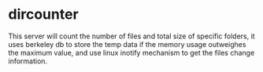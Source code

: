 dircounter
==========
This server will count the number of files and total size of specific folders, it uses berkeley db to store the temp data if the memory usage outweighes the maximum value, and use linux inotify mechanism to get the files change information.
